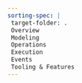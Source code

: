 ```yaml
---
sorting-spec: |
 target-folder: .
 Overview
 Modeling
 Operations
 Execution
 Events
 Tooling & Features
---
```

